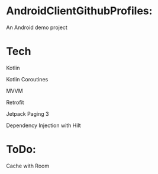 # AndroidClientGithubProfiles:
 An Android demo project 

# Tech
 Kotlin
 
 Kotlin Coroutines
 
 MVVM

 Retrofit
 
 Jetpack Paging 3
 
 Dependency Injection with Hilt
  
# ToDo:
 Cache with Room
